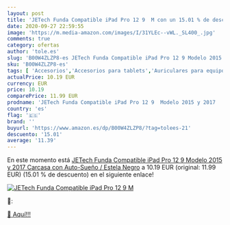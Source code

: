 ```yaml
---
layout: post
title: 'JETech Funda Compatible iPad Pro 12 9  M con un 15.01 % de descuento'
date: 2020-09-27 22:59:55
image: 'https://m.media-amazon.com/images/I/31YLEc--vWL._SL400_.jpg'
comments: true
category: ofertas
author: 'tole.es'
slug: 'B00W4ZLZP8-es JETech Funda Compatible iPad Pro 12 9 Modelo 2015 y 2017...'
sku: 'B00W4ZLZP8-es'
tags: [ 'Accesorios','Accesorios para tablets','Auriculares para equipo de audio','Auriculares y accesorios','Electrónica','Electrónica para moto','Electrónica para vehículos','Fundas blandas para tablets','Fundas para tablets','Informática','Smartwatches','Soportes para moto','Tecnología para vestir','ipad', ]
actualPrice: 10.19 EUR
currency: EUR
price: 10.19
comparePrice: 11.99 EUR
prodname: 'JETech Funda Compatible iPad Pro 12 9  Modelo 2015 y 2017   Carcasa con Auto-Sueño / Estela  Negro'
country: 'es'
flag: '🇪🇸'
brand: ''
buyurl: 'https://www.amazon.es/dp/B00W4ZLZP8/?tag=tolees-21'
descuento: '15.01'
average: '11.39'
---
```


En este momento está [JETech Funda Compatible iPad Pro 12 9  Modelo 2015 y 2017   Carcasa con Auto-Sueño / Estela  Negro](https://www.amazon.es/dp/B00W4ZLZP8/?tag=tolees-21) a 10.19 EUR (original: 11.99 EUR) (15.01 %  de descuento) en el siguiente enlace!

[![JETech Funda Compatible iPad Pro 12 9  M](https://m.media-amazon.com/images/I/31YLEc--vWL._SL400_.jpg)](https://www.amazon.es/dp/B00W4ZLZP8/?tag=tolees-21)

🔎:


[🛒 Aquí!!!](https://www.amazon.es/dp/B00W4ZLZP8/?tag=tolees-21)
